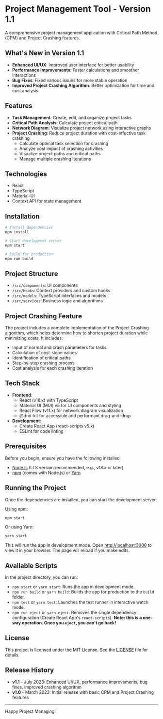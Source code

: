 # Project Management Tool - Version 1.1

A comprehensive project management application with Critical Path Method (CPM) and Project Crashing features.

## What's New in Version 1.1

- **Enhanced UI/UX**: Improved user interface for better usability
- **Performance Improvements**: Faster calculations and smoother interactions
- **Bug Fixes**: Fixed various issues for more stable operation
- **Improved Project Crashing Algorithm**: Better optimization for time and cost analysis

## Features

- **Task Management**: Create, edit, and organize project tasks
- **Critical Path Analysis**: Calculate project critical path
- **Network Diagram**: Visualize project network using interactive graphs
- **Project Crashing**: Reduce project duration with cost-effective task crashing
  - Calculate optimal task selection for crashing
  - Analyze cost impact of crashing activities
  - Visualize project paths and critical paths
  - Manage multiple crashing iterations

## Technologies

- React
- TypeScript
- Material-UI 
- Context API for state management

## Installation

```bash
# Install dependencies
npm install

# Start development server
npm start

# Build for production
npm run build
```

## Project Structure

- `/src/components`: UI components
- `/src/hooks`: Context providers and custom hooks
- `/src/models`: TypeScript interfaces and models
- `/src/services`: Business logic and algorithms

## Project Crashing Feature

The project includes a complete implementation of the Project Crashing algorithm, which helps determine how to shorten project duration while minimizing costs. It includes:

- Input of normal and crash parameters for tasks
- Calculation of cost-slope values
- Identification of critical paths
- Step-by-step crashing process
- Cost analysis for each crashing iteration

<!-- Optional: Add a screenshot or a short GIF demo here -->
<!-- ![Project Screenshot](placeholder_screenshot.png) -->

## Tech Stack

- **Frontend**:
    - React (v18.x) with TypeScript
    - Material UI (MUI) v5 for UI components and styling
    - React Flow (v11.x) for network diagram visualization
    - @dnd-kit for accessible and performant drag-and-drop
- **Development**:
    - Create React App (react-scripts v5.x)
    - ESLint for code linting

## Prerequisites

Before you begin, ensure you have the following installed:
- [Node.js](https://nodejs.org/) (LTS version recommended, e.g., v18.x or later)
- [npm](https://www.npmjs.com/) (comes with Node.js) or [Yarn](https://yarnpkg.com/)

## Running the Project

Once the dependencies are installed, you can start the development server:

Using npm:
```bash
npm start
```
Or using Yarn:
```bash
yarn start
```
This will run the app in development mode. Open [http://localhost:3000](http://localhost:3000) to view it in your browser. The page will reload if you make edits.

## Available Scripts

In the project directory, you can run:

- `npm start` or `yarn start`: Runs the app in development mode.
- `npm run build` or `yarn build`: Builds the app for production to the `build` folder.
- `npm test` or `yarn test`: Launches the test runner in interactive watch mode.
- `npm run eject` or `yarn eject`: Removes the single dependency configuration (Create React App's `react-scripts`). **Note: this is a one-way operation. Once you `eject`, you can't go back!**

## License

This project is licensed under the MIT License. See the [LICENSE](LICENSE) file for details.

## Release History

- **v1.1** - July 2023: Enhanced UI/UX, performance improvements, bug fixes, improved crashing algorithm
- **v1.0** - March 2023: Initial release with basic CPM and Project Crashing features

---

Happy Project Managing! 